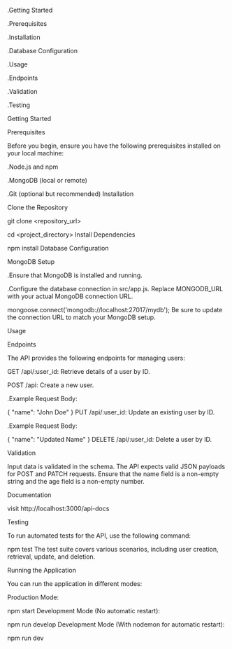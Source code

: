 .Getting Started

.Prerequisites

.Installation

.Database Configuration

.Usage

.Endpoints

.Validation

.Testing

Getting Started

Prerequisites

Before you begin, ensure you have the following prerequisites installed on your local machine:

.Node.js and npm

.MongoDB (local or remote)

.Git (optional but recommended)
Installation

Clone the Repository

git clone <repository_url>

cd <project_directory>
Install Dependencies

npm install
Database Configuration

MongoDB Setup

.Ensure that MongoDB is installed and running.

.Configure the database connection in src/app.js. Replace MONGODB_URL with your actual MongoDB connection URL.

  mongoose.connect('mongodb://localhost:27017/mydb');
Be sure to update the connection URL to match your MongoDB setup.

Usage

Endpoints

The API provides the following endpoints for managing users:


GET /api/:user_id: Retrieve details of a user by ID.

POST /api: Create a new user.

.Example Request Body:

  {
    "name": "John Doe"
  }
PUT /api/:user_id: Update an existing user by ID.

.Example Request Body:

  {
    "name": "Updated Name"
  }
DELETE /api/:user_id: Delete a user by ID.

Validation

Input data is validated in the schema. The API expects valid JSON payloads for POST and PATCH requests. Ensure that the name field is a non-empty string and the age field is a non-empty number.


Documentation

visit http://localhost:3000/api-docs

Testing

To run automated tests for the API, use the following command:

npm test
The test suite covers various scenarios, including user creation, retrieval, update, and deletion.

Running the Application

You can run the application in different modes:

Production Mode:

npm start
Development Mode (No automatic restart):

npm run develop
Development Mode (With nodemon for automatic restart):

npm run dev